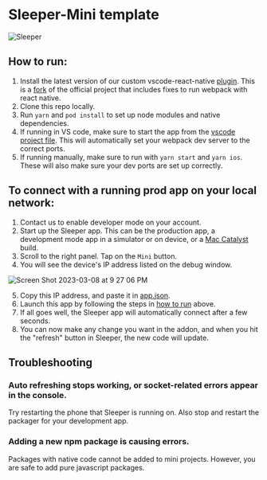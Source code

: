 # Sleeper-Mini template

![Sleeper](https://user-images.githubusercontent.com/61988202/223927288-c54734de-39f9-40c5-bb24-d1b193c9c374.png)

## How to run:

1. Install the latest version of our custom vscode-react-native [plugin](https://github.com/blitzstudios/sleeper-mini/blob/release/1.0/template/dev_tools/vscode-react-native-3.1.0.vsix). This is a [fork](https://github.com/blitzstudios/vscode-react-native/commits/release/3.0) of the official project that includes fixes to run webpack with react native.
2. Clone this repo locally.
3. Run `yarn` and `pod install` to set up node modules and native dependencies.
4. If running in VS code, make sure to start the app from the [vscode project file](https://github.com/blitzstudios/sleeper-mini/blob/release/1.0/template.code-workspace). This will automatically set your webpack dev server to the correct ports.
5. If running manually, make sure to run with `yarn start` and `yarn ios`. These will also make sure your dev ports are set up correctly.

## To connect with a running prod app on your local network:

1. Contact us to enable developer mode on your account.
2. Start up the Sleeper app. This can be the production app, a development mode app in a simulator or on device, or a [Mac Catalyst](https://apps.apple.com/us/app/sleeper-fantasy-sports/id987367543) build.
3. Scroll to the right panel. Tap on the `Mini` button.
4. You will see the device's IP address listed on the debug window.

![Screen Shot 2023-03-08 at 9 27 06 PM](https://user-images.githubusercontent.com/61988202/223928554-ee2acd51-d38f-4b74-a43d-5dcb0e734053.png)

5. Copy this IP address, and paste it in [app.json](https://github.com/blitzstudios/sleeper-mini/blob/release/1.0/template/app.json).
6. Launch this app by following the steps in [how to run](#to-run-this-example) above.
7. If all goes well, the Sleeper app will automatically connect after a few seconds.
8. You can now make any change you want in the addon, and when you hit the "refresh" button in Sleeper, the new code will update.

## Troubleshooting

### Auto refreshing stops working, or socket-related errors appear in the console.
Try restarting the phone that Sleeper is running on. Also stop and restart the packager for your development app.

### Adding a new npm package is causing errors.
Packages with native code cannot be added to mini projects. However, you are safe to add pure javascript packages.
